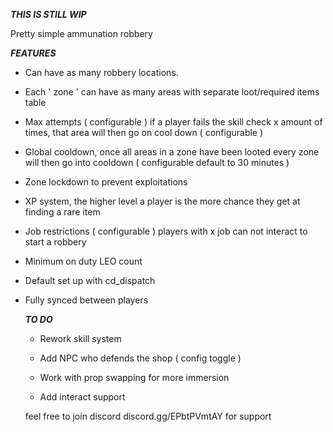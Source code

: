 ***THIS IS STILL WIP***

Pretty simple ammunation robbery

***FEATURES***
- Can have as many robbery locations.

-  Each ' zone ' can have as many areas with separate loot/required items table

- Max attempts ( configurable ) if a player fails the skill check x amount of times, that area will then go on cool down ( configurable )

- Global cooldown, once all areas in a zone have been looted every zone will then go into cooldown ( configurable default to 30 minutes )

- Zone lockdown to prevent exploitations

- XP system, the higher level a player is the more chance they get at finding a rare item

- Job restrictions ( configurable ) players with x job can not interact to start a robbery

- Minimum on duty LEO count

- Default set up with cd_dispatch

- Fully synced between players

  ***TO DO***

  - Rework skill system
 
  - Add NPC who defends the shop ( config toggle )
 
  - Work with prop swapping for more immersion
 
  - Add interact support
 
  feel free to join discord discord.gg/EPbtPVmtAY for support
